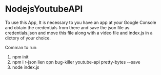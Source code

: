 # NodejsYoutubeAPI

To use this App, It is necessary to you have an app at your Google Console and obtain the credentials from there and save 
the json file as credentials.json and move this file along with a video file and index.js in a dictory of your choice.

Comman to run:
1. npm init
2. npm i r-json lien opn bug-killer youtube-api pretty-bytes --save
3. node index.js

